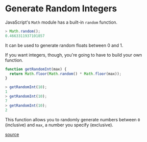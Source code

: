 # Generate Random Integers

JavaScript's `Math` module has a built-in `random` function.

```javascript
> Math.random();
0.4663311937101857
```

It can be used to generate random floats between 0 and 1.

If you want integers, though, you're going to have to build your own function.

```javascript
function getRandomInt(max) {
  return Math.floor(Math.random() * Math.floor(max));
}

> getRandomInt(10);
1
> getRandomInt(10);
7
> getRandomInt(10);
2
```

This function allows you to randomly generate numbers between `0` (inclusive)
and `max`, a number you specify (exclusive).

[source](https://developer.mozilla.org/en-US/docs/Web/JavaScript/Reference/Global_Objects/Math/random)
